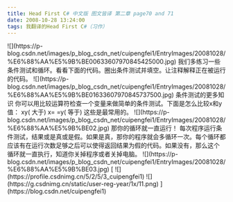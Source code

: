 ```yaml
---
title: Head First C# 中文版 图文皆译 第二章 page70 and 71
date: 2008-10-28 13:24:00
tags: 我翻译的Head First C#（习作）
---
```

<?xml:namespace prefix = o ns = "urn:schemas-microsoft-com:office:office" />

![](https://p-blog.csdn.net/images/p_blog_csdn_net/cuipengfei1/EntryImages/20081028/%E6%88%AA%E5%9B%BE00633607970845425000.jpg)

我们多练习一些条件测试和循环。看看下面的代码。圈出条件测试并填空。让注释解释正在被运行的代码。

![](https://p-blog.csdn.net/images/p_blog_csdn_net/cuipengfei1/EntryImages/20081028/%E6%88%AA%E5%9B%BE01633607970845737500.jpg)

条件测试的更多知识

你可以用比较运算符检查一个变量来做简单的条件测试。下面是怎么比较x和y值：

x<y(  小于)

x>y(  大于)

x= =y(  等于)

这些是最常用的。

![](https://p-blog.csdn.net/images/p_blog_csdn_net/cuipengfei1/EntryImages/20081028/%E6%88%AA%E5%9B%BE02.jpg)

那你的循环就一直运行！

每次程序运行条件测试，结果或是真或是假。如果是真，那你的程序就会多循环一次。每个循环都应该有在运行次数足够之后可以使得返回结果为假的代码。如果没有，那么这个
循环就一直执行，知道你关掉程序或者关掉电脑。

![](https://p-blog.csdn.net/images/p_blog_csdn_net/cuipengfei1/EntryImages/20081028/%E6%88%AA%E5%9B%BE03.jpg)



[ ![](https://profile.csdnimg.cn/5/2/5/3_cuipengfei1)
![](https://g.csdnimg.cn/static/user-reg-year/1x/11.png)
](https://blog.csdn.net/cuipengfei1)





